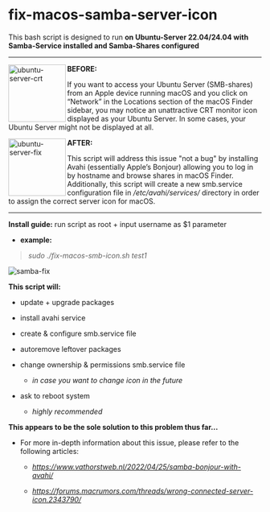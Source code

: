 # fix-macos-samba-server-icon

This bash script is designed to run **on Ubuntu-Server 22.04/24.04 with Samba-Service installed and Samba-Shares configured**

***
<img width="114" align="left" alt="ubuntu-server-crt" src="https://github.com/user-attachments/assets/278f3d39-be6f-4d0f-aef3-01a1b235b210"> 

**BEFORE:**

If you want to access your Ubuntu Server (SMB-shares) from an Apple device 
running macOS and you click on “Network” in the Locations section of the macOS Finder sidebar, 
you may notice an unattractive CRT monitor icon displayed as your Ubuntu Server. 
In some cases, your Ubuntu Server might not be displayed at all.

<img width="114" align="left" alt="ubuntu-server-fix" src="https://github.com/user-attachments/assets/1959f04e-842e-42b1-a300-4357f0d817ad">

**AFTER:**

This script will address this issue "not a bug" by installing Avahi (essentially Apple’s Bonjour) 
allowing you to log in by hostname and browse shares in macOS Finder.
Additionally, this script will create a new smb.service configuration file 
in */etc/avahi/services/* directory in order to assign the correct server icon for macOS.
***
**Install guide:** run script as root + input username as $1 parameter
    
  - **example:**
> *sudo ./fix-macos-smb-icon.sh test1*

![samba-fix](https://github.com/user-attachments/assets/38995ad7-e94f-4c70-add2-5f7df9c7313f)

**This script will:**
- update + upgrade packages
- install avahi service
- create & configure smb.service file
- autoremove leftover packages
- change ownership & permissions smb.service file
  
   - *in case you want to change icon in the future*
- ask to reboot system
  
   - *highly recommended*

**This appears to be the sole solution to this problem thus far...**

 - For more in-depth information about this issue, please refer to the following articles:

   - *https://www.vathorstweb.nl/2022/04/25/samba-bonjour-with-avahi/*
  
   - *https://forums.macrumors.com/threads/wrong-connected-server-icon.2343790/*
